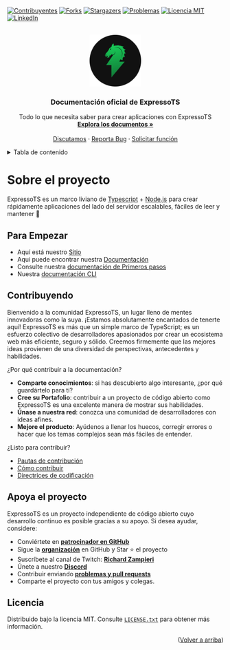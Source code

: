 <a name="readme-top"></a>

<!-- PROJECT SHIELDS -->
[![Contribuyentes][contributors-shield]][contributors-url]
[![Forks][forks-shield]][forks-url]
[![Stargazers][stars-shield]][stars-url]
[![Problemas][issues-shield]][issues-url]
[![Licencia MIT][license-shield]][license-url]
[![LinkedIn][linkedin-shield]][linkedin-url]

<!-- PROJECT LOGO -->
<br />
<div align="center">
  <a href="https://github.com/othneildrew/Best-README-Template">
    <img src="https://github.com/expressots/expressots/blob/main/media/expressots.png" alt="Logo" width="120">
  </a>

  <h3 align="center">Documentación oficial de ExpressoTS</h3>

  <p align="center">
    Todo lo que necesita saber para crear aplicaciones con ExpressoTS
    <br />
    <a href="https://doc.expresso-ts.com/"><strong>Explora los documentos »</strong></a>
    <br />
    <br />
    <a href="https://github.com/expressots/expresso-site-doc/discussions">Discutamos</a>
    ·
    <a href="https://github.com/expressots/expresso-site-doc/issues">Reporta Bug</a>
    ·
    <a href="https://github.com/expressots/expresso-site-doc/issues">Solicitar función</a>
  </p>
</div>

<!-- TABLE OF CONTENTS -->
<details>
  <summary>Tabla de contenido</summary>
  <ol>
    <li><a href="#about-the-project">Sobre el proyecto</a></li>
    <li><a href="#getting-started">Empezando</a></li>
    <li><a href="#contributing">Contribuyendo</a></li>
    <li><a href="#support-the-project">Apoya el proyecto</a></li>
    <li><a href="#license">Licencia</a></li>
  </ol>
</details>

<!-- ABOUT THE PROJECT -->
# Sobre el proyecto

ExpressoTS es un marco liviano de [Typescript](https://www.typescriptlang.org/) + [Node.js](https://nodejs.org/en/) para crear rápidamente aplicaciones del lado del servidor escalables, fáciles de leer y mantener 🐎

## Para Empezar

- Aquí está nuestro [Sitio](https://expresso-ts.com/)
- Aqui puede encontrar nuestra [Documentación](https://doc.expresso-ts.com/)
- Consulte nuestra [documentación de Primeros pasos](https://doc.expresso-ts.com/docs/overview/first-steps)
- Nuestra [documentación CLI](https://doc.expresso-ts.com/docs/cli/overview)

## Contribuyendo

Bienvenido a la comunidad ExpressoTS, un lugar lleno de mentes innovadoras como la suya. ¡Estamos absolutamente encantados de tenerte aquí! ExpressoTS es más que un simple marco de TypeScript; es un esfuerzo colectivo de desarrolladores apasionados por crear un ecosistema web más eficiente, seguro y sólido. Creemos firmemente que las mejores ideas provienen de una diversidad de perspectivas, antecedentes y habilidades.

¿Por qué contribuir a la documentación?

- **Comparte conocimientos**: si has descubierto algo interesante, ¿por qué guardártelo para ti?
- **Cree su Portafolio**: contribuir a un proyecto de código abierto como ExpressoTS es una excelente manera de mostrar sus habilidades.
- **Únase a nuestra red**: conozca una comunidad de desarrolladores con ideas afines.
- **Mejore el producto**: Ayúdenos a llenar los huecos, corregir errores o hacer que los temas complejos sean más fáciles de entender.

¿Listo para contribuir?

- [Pautas de contribución](https://github.com/expressots/expresso-site-doc/blob/main/CONTRIBUTING.md)
- [Cómo contribuir](https://github.com/expressots/expresso-site-doc/blob/main/CONTRIBUTING_HOWTO.md)
- [Directrices de codificación](https://github.com/rsaz/TypescriptCodingGuidelines)

## Apoya el proyecto

ExpressoTS es un proyecto independiente de código abierto cuyo desarrollo continuo es posible gracias a su apoyo. Si desea ayudar, considere:

- Conviértete en **[patrocinador en GitHub](https://github.com/sponsors/expressots)**
- Sigue la **[organización](https://github.com/expressots)** en GitHub y Star ⭐ el proyecto
- Suscríbete al canal de Twitch: **[Richard Zampieri](https://www.twitch.tv/richardzampieri)**
- Únete a nuestro **[Discord](https://discord.com/invite/PyPJfGK)**
- Contribuir enviando **[problemas y pull requests](https://github.com/expressots/expresso-site-doc/issues)**
- Comparte el proyecto con tus amigos y colegas.

## Licencia

Distribuido bajo la licencia MIT. Consulte [`LICENSE.txt`](https://github.com/expressots/expresso-site-doc/blob/main/LICENSE) para obtener más información.

<p align="right">(<a href="#readme-top">Volver a arriba</a>)</p>

<!-- MARKDOWN LINKS & IMAGES -->
<!-- https://www.markdownguide.org/basic-syntax/#reference-style-links -->
[contributors-shield]: https://img.shields.io/github/contributors/expressots/expresso-site-doc?style=for-the-badge
[contributors-url]: https://github.com/expressots/expresso-site-doc/graphs/contributors
[forks-shield]: https://img.shields.io/github/forks/expressots/expresso-site-doc?style=for-the-badge
[forks-url]: https://github.com/expressots/expresso-site-doc/forks
[stars-shield]: https://img.shields.io/github/stars/expressots/expresso-site-doc?style=for-the-badge
[stars-url]: https://github.com/expressots/expresso-site-doc/stargazers
[issues-shield]: https://img.shields.io/github/issues/expressots/expresso-site-doc?style=for-the-badge
[issues-url]: https://github.com/expressots/expresso-site-doc/issues
[license-shield]: https://img.shields.io/github/license/expressots/expresso-site-doc?style=for-the-badge
[license-url]: https://github.com/expressots/expresso-site-doc/blob/main/LICENSE
[linkedin-shield]: https://img.shields.io/badge/-LinkedIn-black.svg?style=for-the-badge&logo=linkedin&colorB=555
[linkedin-url]: https://www.linkedin.com/company/expresso-ts/
[product-screenshot]: images/screenshot.png
